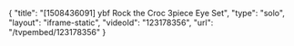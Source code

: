 {
    "title": "[1508436091] ybf Rock the Croc 3piece Eye Set",
    "type": "solo",
    "layout": "iframe-static",
    "videoId": "123178356",
    "url": "\/tvpembed\/123178356"
}